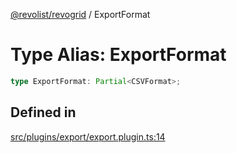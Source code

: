[@revolist/revogrid](README.md) / ExportFormat

# Type Alias: ExportFormat

```ts
type ExportFormat: Partial<CSVFormat>;
```

## Defined in

[src/plugins/export/export.plugin.ts:14](https://github.com/revolist/revogrid/blob/2d9504ecff6b493d547df979b2259be6b639351c/src/plugins/export/export.plugin.ts#L14)
